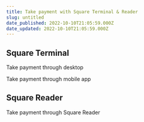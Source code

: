 ```yaml
---
title: Take payment with Square Terminal & Reader
slug: untitled
date_published: 2022-10-10T21:05:59.000Z
date_updated: 2022-10-10T21:05:59.000Z
---
```


## Square Terminal

Take payment through desktop

Take payment through mobile app

## Square Reader

Take payment through Square Reader
